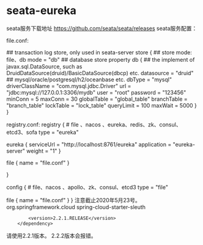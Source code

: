# seata-eureka
seata服务下载地址 https://github.com/seata/seata/releases
seata服务配置：

file.conf:

\## transaction log store, only used in seata-server
store {
  \## store mode: file、db
  mode = "db"
  \## database store property
  db {
    ## the implement of javax.sql.DataSource, such as DruidDataSource(druid)/BasicDataSource(dbcp) etc.
    datasource = "druid"
    ## mysql/oracle/postgresql/h2/oceanbase etc.
    dbType = "mysql"
    driverClassName = "com.mysql.jdbc.Driver"
    url = "jdbc:mysql://127.0.0.1:3306/mydb"
    user = "root"
    password = "123456"
    minConn = 5
    maxConn = 30
    globalTable = "global_table"
    branchTable = "branch_table"
    lockTable = "lock_table"
    queryLimit = 100
    maxWait = 5000
  }
}



registry.conf:
registry {
  \# file 、nacos 、eureka、redis、zk、consul、etcd3、sofa
  type = "eureka"

  eureka {
    serviceUrl = "http://localhost:8761/eureka"
    application = "eureka-server"
    weight = "1"
  }
  
  file {
    name = "file.conf"
  }
  
}

config {
  \# file、nacos 、apollo、zk、consul、etcd3
  type = "file"
  
  file {
    name = "file.conf"
  }
}
注意截止2020年5月23号。
<dependency>
            <groupId>org.springframework.cloud</groupId>
            <artifactId>spring-cloud-starter-sleuth</artifactId>
<!--            <version>2.2.2.RELEASE</version>-->
            <version>2.2.1.RELEASE</version>
        </dependency>
 请使用2.2.1版本。 2.2.2版本会报错。
